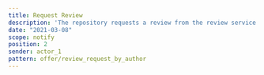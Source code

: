 ```yaml
---
title: Request Review
description: 'The repository requests a review from the review service. '
date: "2021-03-08"
scope: notify
position: 2
sender: actor_1
pattern: offer/review_request_by_author
---
```



